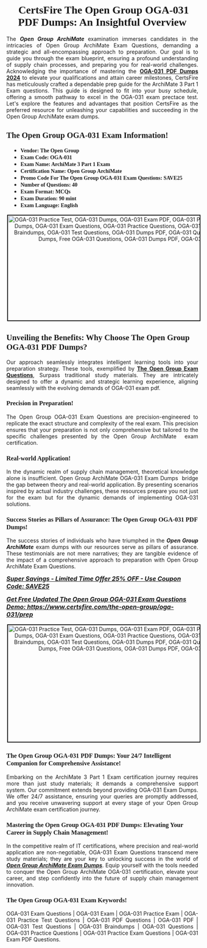 <h1 style="text-align: center;"><strong><span style="display:block; color:#Black; "><span style="font-family:Times New Roman,Times,serif;"> CertsFire The Open Group OGA-031 PDF Dumps: An Insightful Overview</span></span></strong></h1>

<p style="text-align:justify">The <em><strong>Open Group ArchiMate </strong></em>examination immerses candidates in the intricacies of Open Group ArchiMate Exam Questions, demanding a strategic and all-encompassing approach to preparation. Our goal is to guide you through the exam blueprint, ensuring a profound understanding of supply chain processes, and preparing you for real-world challenges. Acknowledging the importance of mastering the <strong><a href="https://www.certsfire.com/the-open-group/oga-031/info">OGA-031 PDF Dumps 2024</a></strong> to elevate your qualifications and attain career milestones, CertsFire has meticulously crafted a dependable prep guide for the ArchiMate 3 Part 1 Exam questions. This guide is designed to fit into your busy schedule, offering a smooth pathway to excel in the OGA-031 exam prectace test. Let's explore the features and advantages that position CertsFire as the preferred resource for unleashing your capabilities and succeeding in the Open Group ArchiMate exam dumps.</p>

<h2><span style="color:#Black;display:block;"><strong><span style="font-family:Times New Roman,Times,serif;">The Open Group OGA-031 Exam Information!</span></strong></span></h2>

<ul>
	<li style="margin: 0cm 10pt;">
	<div style="background: "><span style="color:#Black;display:block;"><span style="font-size:14px;"><strong><span style="font-family:Times New Roman,Times,serif;">Vendor: The Open Group</span></strong></span></span></div>
	</li>
	<li style="margin: 0cm 10pt;">
	<div><span style="font-size:14px;"><span style="color:#Black;display:block;"><strong><span style="font-family:Times New Roman,Times,serif;">Exam Code: OGA-031</span></strong></span></span></div>
	</li>
	<li style="margin: 0cm 10pt;">
	<div><span style="font-size:14px;"><span style="color:#Black;display:block;"><strong><span style="font-family:Times New Roman,Times,serif;">Exam Name: ArchiMate 3 Part 1 Exam</span></strong></span></span></div>
	</li>
	<li style="margin: 0cm 10pt;">
	<div><span style="font-size:14px;"><span style="color:#Black;display:block;"><strong><span style="font-family:Times New Roman,Times,serif;">Certification Name: Open Group ArchiMate</span></strong></span></span></div>
	</li>
	<li style="margin: 0cm 10pt;">
	<div><span style="font-size:14px;"><span style="color:#Black;display:block;"><strong><span style="font-family:Times New Roman,Times,serif;">Promo Code For The Open Group OGA-031 Exam Questions: SAVE25</span></strong></span></span></div>
	</li>
	<li style="margin: 0cm 10pt;">
	<div><span style="font-size:14px;"><span style="color:#Black;display:block;"><strong><span style="font-family:Times New Roman,Times,serif;">Number of Questions: 40</span></strong></span></span></div>
	</li>
	<li style="margin: 0cm 10pt;">
	<div><span style="font-size:14px;"><span style="color:#Black;display:block;"><strong><span style="font-family:Times New Roman,Times,serif;">Exam Format: MCQs</span></strong></span></span></div>
	</li>
	<li style="margin: 0cm 10pt;">
	<div><span style="font-size:14px;"><span style="color:#Black;display:block;"><strong><span style="font-family:Times New Roman,Times,serif;">Exam Duration: 90 mint</span></strong></span></span></div>
	</li>
	<li style="margin: 0cm 10pt;">
	<div><span style="font-size:14px;"><span style="color:#Black;display:block;"><strong><span style="font-family:Times New Roman,Times,serif;">Exam Language: English</span></strong></span></span></div>
	</li>
</ul>

<p style="text-align: center;"><img alt="OGA-031 Practice Test, OGA-031 Dumps, OGA-031 Exam PDF, OGA-031 Practice Exam, OGA-031 Exam Dumps, OGA-031 Exam Questions, OGA-031 Practice Questions, OGA-031 Practice Dumps, OGA-031 Braindumps, OGA-031 Test Questions, OGA-031 Dumps PDF, OGA-031 Questions PDF, Free OGA-031 Dumps, Free OGA-031 Questions, OGA-031 Dumps PDF, OGA-031 Questions PDF," src="https://i.imgur.com/Yb1uRbS.jpeg" style="width: 700px; height: 276px; border-width: 2px; border-style: solid; margin: 2px;" /></p>

<h2><strong><span style="display:block; color:#Black; "><span style="font-family:Times New Roman,Times,serif;">Unveiling the Benefits: Why Choose The Open Group OGA-031 PDF Dumps?</span></span></strong></h2>

<p style="text-align:justify">Our approach seamlessly integrates intelligent learning tools into your preparation strategy. These tools, exemplified by <strong><a href="https://www.certsfire.com/exams/the-open-group">The Open Group Exam Questions</a></strong>, Surpass traditional study materials. They are intricately designed to offer a dynamic and strategic learning experience, aligning seamlessly with the evolving demands of OGA-031 exam pdf.</p>

<h3><strong><span style="display:block; color:#Black; "><span style="font-family:Times New Roman,Times,serif;">Precision in Preparation!</span></span></strong></h3>

<p style="text-align:justify">The Open Group OGA-031 Exam Questions are precision-engineered to replicate the exact structure and complexity of the real exam. This precision ensures that your preparation is not only comprehensive but tailored to the specific challenges presented by the Open Group ArchiMate  exam certification.</p>

<h3><strong><span style="display:block; color:#Black; "><span style="font-family:Times New Roman,Times,serif;">Real-world Application!</span></span></strong></h3>

<p style="text-align:justify">In the dynamic realm of supply chain management, theoretical knowledge alone is insufficient. Open Group ArchiMate OGA-031 Exam Dumps  bridge the gap between theory and real-world application. By presenting scenarios inspired by actual industry challenges, these resources prepare you not just for the exam but for the dynamic demands of implementing OGA-031 solutions.</p>

<h3><strong><span style="display:block; color:#Black; "><span style="font-family:Times New Roman,Times,serif;">Success Stories as Pillars of Assurance: The Open Group OGA-031 PDF Dumps!</span></span></strong></h3>

<p style="text-align:justify">The success stories of individuals who have triumphed in the <em><strong>Open Group ArchiMate</strong></em> exam dumps with our resources serve as pillars of assurance. These testimonials are not mere narratives; they are tangible evidence of the impact of a comprehensive approach to preparation with Open Group ArchiMate Exam Questions.</p>

<p><span style="font-size:16px;"><strong><u><em>Super Savings - Limited Time Offer 25% OFF - Use Coupon Code: SAVE25</em></u></strong></span></p>

<p><span style="font-size:16px;"><strong><u><em>Get Free Updated The Open Group OGA-031 Exam Questions Demo: <a href="https://www.certsfire.com/the-open-group/oga-031/prep">https://www.certsfire.com/the-open-group/oga-031/prep</a></em></u></strong></span></p>

<p style="text-align: center;"><img alt="OGA-031 Practice Test, OGA-031 Dumps, OGA-031 Exam PDF, OGA-031 Practice Exam, OGA-031 Exam Dumps, OGA-031 Exam Questions, OGA-031 Practice Questions, OGA-031 Practice Dumps, OGA-031 Braindumps, OGA-031 Test Questions, OGA-031 Dumps PDF, OGA-031 Questions PDF, Free OGA-031 Dumps, Free OGA-031 Questions, OGA-031 Dumps PDF, OGA-031 Questions PDF," src="https://i.imgur.com/JMLL4PM.jpeg" style="width: 700px; height: 307px; border-width: 2px; border-style: solid; margin: 2px;" /></p>

<h3><strong><span style="display:block; color:#Black; "><span style="font-family:Times New Roman,Times,serif;">The Open Group OGA-031 PDF Dumps: Your 24/7 Intelligent Companion for Comprehensive Assistance!</span></span></strong></h3>

<p style="text-align:justify">Embarking on the ArchiMate 3 Part 1 Exam certification journey requires more than just study materials; it demands a comprehensive support system. Our commitment extends beyond providing OGA-031 Exam Dumps. We offer 24/7 assistance, ensuring your queries are promptly addressed, and you receive unwavering support at every stage of your Open Group ArchiMate exam certification journey.</p>

<h3><strong><span style="display:block; color:#Black; "><span style="font-family:Times New Roman,Times,serif;">Mastering the Open Group OGA-031 PDF Dumps: Elevating Your Career in Supply Chain Management!</span></span></strong></h3>

<p style="text-align:justify">In the competitive realm of IT certifications, where precision and real-world application are non-negotiable, OGA-031 Exam Questions transcend mere study materials; they are your key to unlocking success in the world of <u><em><strong>Open Group ArchiMate Exam Dumps</strong></em></u>. Equip yourself with the tools needed to conquer the Open Group ArchiMate OGA-031 certification, elevate your career, and step confidently into the future of supply chain management innovation.</p>

<h3><strong><span style="display:block; color:#Black; "><span style="font-family:Times New Roman,Times,serif;">The Open Group OGA-031 Exam Keywords!</span></span></strong></h3>

<p style="text-align:justify">OGA-031 Exam Questions | OGA-031 Exam | OGA-031 Practice Exam | OGA-031 Practice Test Questions | OGA-031 PDF Questions | OGA-031 PDF | OGA-031 Test Questions | OGA-031 Braindumps | OGA-031 Questions | OGA-031 Practice Questions | OGA-031 Practice Exam Questions | OGA-031 Exam PDF Questions.</p>
